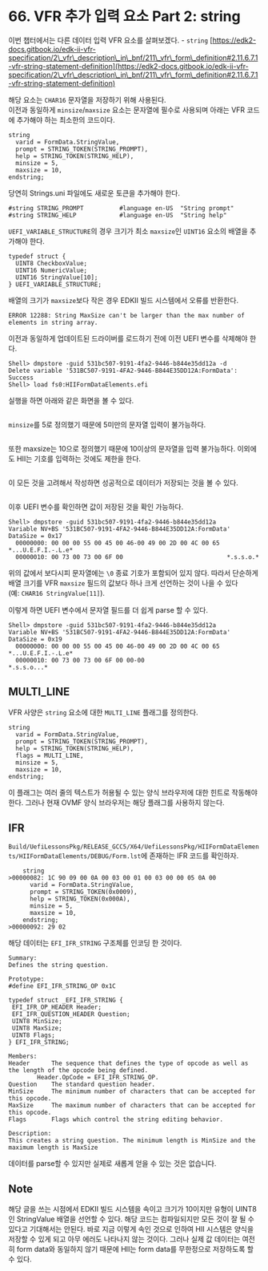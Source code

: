 # 66. VFR 추가 입력 요소 Part 2: string

이번 챕터에서는 다른 데이터 입력 VFR 요소를 살펴보겠다. - `string` [https://edk2-docs.gitbook.io/edk-ii-vfr-specification/2\_vfr\_description\_in\_bnf/211\_vfr\_form\_definition#2.11.6.7.1-vfr-string-statement-definition](https://edk2-docs.gitbook.io/edk-ii-vfr-specification/2\_vfr\_description\_in\_bnf/211\_vfr\_form\_definition#2.11.6.7.1-vfr-string-statement-definition)

해당 요소는 `CHAR16` 문자열을 저장하기 위해 사용된다.\
이전과 동일하게 `minsize`/`maxsize` 요소는 문자열에 필수로 사용되며 아래는 VFR 코드에 추가해야 하는 최소한의 코드이다.

```
string
  varid = FormData.StringValue,
  prompt = STRING_TOKEN(STRING_PROMPT),
  help = STRING_TOKEN(STRING_HELP),
  minsize = 5,
  maxsize = 10,
endstring;
```

당연히 Strings.uni 파일에도 새로운 토큰을 추가해야 한다.

```
#string STRING_PROMPT          #language en-US  "String prompt"
#string STRING_HELP            #language en-US  "String help"
```

`UEFI_VARIABLE_STRUCTURE`의 경우 크기가 최소 `maxsize`인 `UINT16` 요소의 배열을 추가해야 한다.

```
typedef struct {
  UINT8 CheckboxValue;
  UINT16 NumericValue;
  UINT16 StringValue[10];
} UEFI_VARIABLE_STRUCTURE;
```

배열의 크기가 `maxsize`보다 작은 경우 EDKII 빌드 시스템에서 오류를 반환한다.

```
ERROR 12288: String MaxSize can't be larger than the max number of elements in string array.
```

이전과 동일하게 업데이트된 드라이버를 로드하기 전에 이전 UEFI 변수를 삭제해야 한다.

```
Shell> dmpstore -guid 531bc507-9191-4fa2-9446-b844e35dd12a -d
Delete variable '531BC507-9191-4FA2-9446-B844E35DD12A:FormData': Success
Shell> load fs0:HIIFormDataElements.efi
```

실행을 하면 아래와 같은 화면을 볼 수 있다.

<figure><img src="../.gitbook/assets/image (4) (5).png" alt=""><figcaption></figcaption></figure>

`minsize`를 5로 정의했기 때문에 5미만의 문자열 입력이 불가능하다.

<figure><img src="../.gitbook/assets/image (21) (1).png" alt=""><figcaption></figcaption></figure>

또한 maxsize는 10으로 정의했기 때문에 10이상의 문자열을 입력 불가능하다. 이외에도 HII는 기호를 입력하는 것에도 제한을 한다.

<figure><img src="../.gitbook/assets/image (29).png" alt=""><figcaption></figcaption></figure>

이 모든 것을 고려해서 작성하면 성공적으로 데이터가 저장되는 것을 볼 수 있다.

<figure><img src="../.gitbook/assets/image (1) (2) (2).png" alt=""><figcaption></figcaption></figure>

이후 UEFI 변수를 확인하면 값이 저장된 것을 확인 가능하다.

```
Shell> dmpstore -guid 531bc507-9191-4fa2-9446-b844e35dd12a
Variable NV+BS '531BC507-9191-4FA2-9446-B844E35DD12A:FormData' DataSize = 0x17
  00000000: 00 00 00 55 00 45 00 46-00 49 00 2D 00 4C 00 65  *...U.E.F.I.-.L.e*
  00000010: 00 73 00 73 00 6F 00                             *.s.s.o.*
```

위의 값에서 보다시피 문자열에는 `\0` 종료 기호가 포함되어 있지 않다. 따라서 단순하게 배열 크기를 VFR `maxsize` 필드의 값보다 하나 크게 선언하는 것이 나을 수 있다\
(예: `CHAR16 StringValue[11]`).

이렇게 하면 UEFI 변수에서 문자열 필드를 더 쉽게 parse 할 수 있다.

```
Shell> dmpstore -guid 531bc507-9191-4fa2-9446-b844e35dd12a
Variable NV+BS '531BC507-9191-4FA2-9446-B844E35DD12A:FormData' DataSize = 0x19
  00000000: 00 00 00 55 00 45 00 46-00 49 00 2D 00 4C 00 65  *...U.E.F.I.-.L.e*
  00000010: 00 73 00 73 00 6F 00 00-00                       *.s.s.o...*
```

## MULTI\_LINE

VFR 사양은 `string` 요소에 대한 `MULTI_LINE` 플래그를 정의한다.

```
string
  varid = FormData.StringValue,
  prompt = STRING_TOKEN(STRING_PROMPT),
  help = STRING_TOKEN(STRING_HELP),
  flags = MULTI_LINE,
  minsize = 5,
  maxsize = 10,
endstring;
```

이 플래그는 여러 줄의 텍스트가 허용될 수 있는 양식 브라우저에 대한 힌트로 작동해야 한다. 그러나 현재 OVMF 양식 브라우저는 해당 플래그를 사용하지 않는다.

## IFR

`Build/UefiLessonsPkg/RELEASE_GCC5/X64/UefiLessonsPkg/HIIFormDataElements/HIIFormDataElements/DEBUG/Form.lst`에  존재하는 IFR 코드를 확인하자.

```
    string
>00000082: 1C 90 09 00 0A 00 03 00 01 00 03 00 00 05 0A 00
      varid = FormData.StringValue,
      prompt = STRING_TOKEN(0x0009),
      help = STRING_TOKEN(0x000A),
      minsize = 5,
      maxsize = 10,
    endstring;
>00000092: 29 02
```

해당 데이터는 `EFI_IFR_STRING` 구조체를 인코딩 한 것이다.

```
Summary:
Defines the string question.

Prototype:
#define EFI_IFR_STRING_OP 0x1C

typedef struct _EFI_IFR_STRING {
 EFI_IFR_OP_HEADER Header;
 EFI_IFR_QUESTION_HEADER Question;
 UINT8 MinSize;
 UINT8 MaxSize;
 UINT8 Flags;
} EFI_IFR_STRING;

Members:
Header 		The sequence that defines the type of opcode as well as the length of the opcode being defined.
		Header.OpCode = EFI_IFR_STRING_OP.
Question 	The standard question header.
MinSize 	The minimum number of characters that can be accepted for this opcode.
MaxSize 	The maximum number of characters that can be accepted for this opcode.
Flags 		Flags which control the string editing behavior.

Description:
This creates a string question. The minimum length is MinSize and the maximum length is MaxSize
```

데이터를 parse할 수 있지만 실제로 새롭게 얻을 수 있는 것은 없습니다.

## Note

해당 글을 쓰는 시점에서 EDKII 빌드 시스템을 속이고 크기가 10이지만 유형이 UINT8인 StringValue 배열을 선언할 수 있다. 해당 코드는 컴파일되지만 모든 것이 잘 될 수 있다고 기대해서는 안된다. 바로 지금 이렇게 속인 것으로 인하여 HII 시스템은 양식을 저장할 수 있게 되고 아무 에러도 나타나지 않는 것이다. 그러나 실제 값 데이터는 여전히  form data와 동일하지 않기 때문에 HII는 form data를 무한정으로 저장하도록 할 수 있다.





